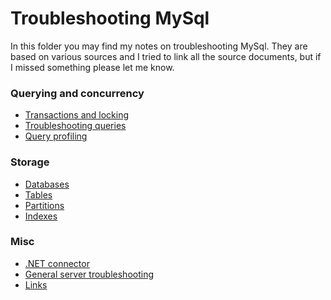 
Troubleshooting MySql
=====================

In this folder you may find my notes on troubleshooting MySql. They are based on various sources and I tried to link all the source documents, but if I missed something please let me know.

### Querying and concurrency

- [Transactions and locking](mysql-concurrency.md)
- [Troubleshooting queries](mysql-querying.md)
- [Query profiling](mysql-query-profiling.md)

### Storage

- [Databases](mysql-databases.md)
- [Tables](mysql-tables.md)
- [Partitions](mysql-partitions.md)
- [Indexes](mysql-indexes.md)

### Misc

- [.NET connector](mysql.net-connector-usage.md)
- [General server troubleshooting](mysql-troubleshooting-server.md)
- [Links](mysql-links.md)
